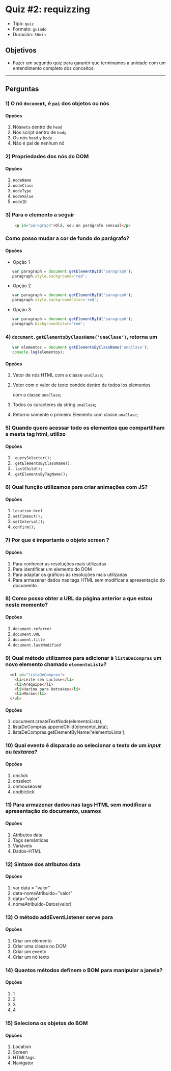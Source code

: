 # Quiz #2: requizzing

* Tipo: `quiz`
* Formato: `guiado`
* Duración: `30min`

## Objetivos

* Fazer um segundo quiz para garantir que terminamos a unidade com um
  entendimento completo dos conceitos.

***

## Perguntas

### 1) O nó `document`, é `pai` dos objetos ou nós

#### Opções

1. Nós`meta` dentro de `head`
2. Nós script dentro de `body`
3. Os nós `head` y `body`
4. Não é pai de nenhum nó

<solution style="display:none;">3</solution>

### 2) Propriedades dos nós do DOM

#### Opções

1. `nodeName`
2. `nodeClass`
3. `nodeType`
4. `nodeValue`
5. `nodeID`

<solution style="display:none;">1,3,4</solution>

### 3) Para o elemento a seguir

```html
    <p id="paragraph">Olá, sou un parágrafo sensual</p>
```

### Como posso mudar a cor de fundo do parágrafo?

#### Opções

* Opção 1

```javascript
   var paragraph = document.getElementById('paragraph');
   paragraph.style.background='red';
```

* Opção 2

```javascript
   var paragraph = document.getElementById('paragraph');
   paragraph.style.backgroundColor='red';
```

* Opção 3

```javascript
   var paragraph = document.getElementById('paragraph');
   paragraph.backgroundColor='red';
```

   <solution style="display:none;">2</solution>

### 4) `document.getElementsByClassName('unaClase')`, retorna um

```javascript
   var elementos = document.getElementsByClassName('unaClase');
   console.log(elementos);
```

#### Opções

1. Vetor de nós HTML com a classe `unaClase`;
2. Vetor com o valor de texto contido dentro de todos los elementos

   com a classe `unaClase`;

3. Todos os caracteres da string `unaClase`;
4. Retorno somente o primeiro Elemento com classe `unaClase`;

<solution style="display:none;">1</solution>

### 5) Quando quero acessar todo os elementos que compartilham a mesta tag html, utilizo

#### Opções

1. `.querySelector();`
2. `.getElementsByClassName();`
3. `.lastChild();`
4. `.getElementsByTagName();`

<solution style="display:none;">4</solution>

### 6) Qual função utilizamos para criar animações com JS?

#### Opções

1. `location.href`
2. `setTimeout();`
3. `setInterval();`
4. `confirm();`

<solution style="display:none;">3</solution>

### 7) Por que é importante o objeto screen ?

#### Opções

1. Para conhecer as resoluções mais utilizadas
2. Para identificar um elemento do DOM
3. Para adaptar os gráficos às resoluções mais utilizadas
4. Para armazenar dados nas tags HTML sem modificar a apresentação do documento

<solution style="display:none;">1,3</solution>

### 8) Como posso obter a URL da página anterior a que estou neste momento?

#### Opções

1. `document.referrer`
2. `document.URL`
3. `document.title`
4. `document.lastModified`

<solution style="display:none;">1</solution>

### 9) Qual método utilizamos para adicionar à `listaDeCompras` um novo elemento chamado `elementoLista`?

```html
  <ul id="listaDeCompras">
    <li>Leite sem Lactose</li>
    <li>Arequipe</li>
    <li>Harina para Hotcakes</li>
    <li>Moras</li>
  </ul>
```

#### Opções

1. document.createTextNode\(elementoLista\);
2. listaDeCompras.appendChild\(elementoLista\);
3. listaDeCompras.getElementByName\('elementoLista'\);

<solution style="display:none;">2</solution>

### 10) Qual evento é disparado ao selecionar o texto de um _input_ ou _textarea_?

#### Opções

1. onclick
2. onselect
3. onmouseover
4. ondblclick

<solution style="display:none;">2</solution>

### 11) Para armazenar dados nas tags HTML sem modificar a apresentação do documento, usamos

#### Opções

1. Atributos data
2. Tags semánticas
3. Variáveis
4. Dados-HTML

<solution style="display:none;">1</solution>

### 12) Sintaxe dos atributos data

#### Opções

1. var data = "valor"
2. data-nomeAtribuido="valor"
3. data="valor"
4. nomeAtribuido-Datos\(valor\)

<solution style="display:none;">2</solution>

### 13) O método addEventListener serve para

#### Opções

1. Criar um elemento
2. Criar uma classe no DOM
3. Criar um evento
4. Criar um nó texto

<solution style="display:none;">3</solution>

### 14) Quantos métodos definem o BOM para manipular a janela?

#### Opções

1. 1
2. 2
3. 3
4. 4

<solution style="display:none;">4</solution>

### 15) Seleciona os objetos do BOM

#### Opções

1. Location
2. Screen
3. HTMLtags
4. Navigator

<solution style="display:none;">1,2,4</solution>
